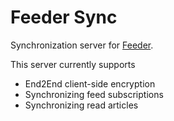 # Feeder Sync

Synchronization server for [Feeder](https://github.com/spacecowboy/feeder).

This server currently supports

* End2End client-side encryption
* Synchronizing feed subscriptions
* Synchronizing read articles
